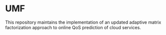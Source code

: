 # UMF
This repository maintains the implementation of an updated adaptive matrix factorization approach to online QoS prediction of cloud services.
